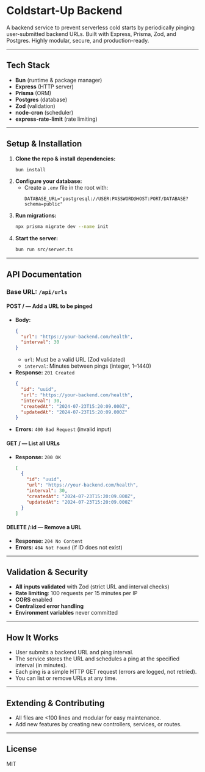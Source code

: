 # Coldstart-Up Backend

A backend service to prevent serverless cold starts by periodically pinging user-submitted backend URLs. Built with Express, Prisma, Zod, and Postgres. Highly modular, secure, and production-ready.

---

## Tech Stack
- **Bun** (runtime & package manager)
- **Express** (HTTP server)
- **Prisma** (ORM)
- **Postgres** (database)
- **Zod** (validation)
- **node-cron** (scheduler)
- **express-rate-limit** (rate limiting)

---

## Setup & Installation

1. **Clone the repo & install dependencies:**
   ```bash
   bun install
   ```
2. **Configure your database:**
   - Create a `.env` file in the root with:
     ```env
     DATABASE_URL="postgresql://USER:PASSWORD@HOST:PORT/DATABASE?schema=public"
     ```
3. **Run migrations:**
   ```bash
   npx prisma migrate dev --name init
   ```
4. **Start the server:**
   ```bash
   bun run src/server.ts
   ```

---

## API Documentation

### Base URL: `/api/urls`

#### **POST /**  — Add a URL to be pinged
- **Body:**
  ```json
  {
    "url": "https://your-backend.com/health",
    "interval": 30
  }
  ```
  - `url`: Must be a valid URL (Zod validated)
  - `interval`: Minutes between pings (integer, 1–1440)
- **Response:** `201 Created`
  ```json
  {
    "id": "uuid",
    "url": "https://your-backend.com/health",
    "interval": 30,
    "createdAt": "2024-07-23T15:20:09.000Z",
    "updatedAt": "2024-07-23T15:20:09.000Z"
  }
  ```
- **Errors:** `400 Bad Request` (invalid input)

#### **GET /**  — List all URLs
- **Response:** `200 OK`
  ```json
  [
    {
      "id": "uuid",
      "url": "https://your-backend.com/health",
      "interval": 30,
      "createdAt": "2024-07-23T15:20:09.000Z",
      "updatedAt": "2024-07-23T15:20:09.000Z"
    }
  ]
  ```

#### **DELETE /:id**  — Remove a URL
- **Response:** `204 No Content`
- **Errors:** `404 Not Found` (if ID does not exist)

---

## Validation & Security
- **All inputs validated** with Zod (strict URL and interval checks)
- **Rate limiting**: 100 requests per 15 minutes per IP
- **CORS** enabled
- **Centralized error handling**
- **Environment variables** never committed

---

## How It Works
- User submits a backend URL and ping interval.
- The service stores the URL and schedules a ping at the specified interval (in minutes).
- Each ping is a simple HTTP GET request (errors are logged, not retried).
- You can list or remove URLs at any time.

---

## Extending & Contributing
- All files are <100 lines and modular for easy maintenance.
- Add new features by creating new controllers, services, or routes.

---

## License
MIT

